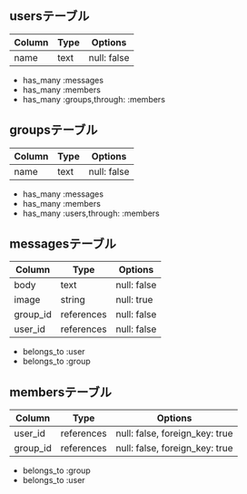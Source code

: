 
## usersテーブル

|Column|Type|Options|
|------|----|-------|
|name|text|null: false|

- has_many :messages
- has_many :members
- has_many :groups,through: :members


## groupsテーブル

|Column|Type|Options|
|------|----|-------|
|name|text|null: false|

- has_many :messages
- has_many :members
- has_many :users,through: :members


## messagesテーブル

|Column|Type|Options|
|------|----|-------|
|body|text|null: false|
|image|string|null: true|
|group_id|references|null: false|
|user_id|references|null: false|

- belongs_to :user
- belongs_to :group


## membersテーブル

|Column|Type|Options|
|------|----|-------|
|user_id|references|null: false, foreign_key: true|
|group_id|references|null: false, foreign_key: true|

- belongs_to :group
- belongs_to :user



